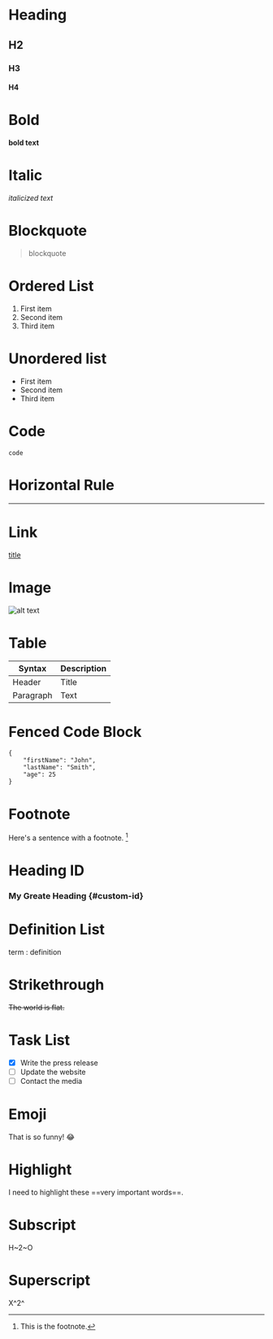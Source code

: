 # Heading

## H2
### H3
#### H4

# Bold

**bold text**

# Italic

*italicized text*

# Blockquote

> blockquote

# Ordered List

1. First item
2. Second item
3. Third item

# Unordered list

- First item
- Second item
- Third item

# Code

`code`

# Horizontal Rule

---

# Link

[title](https://www.example.com)

# Image

![alt text](book_cover.avif)

# Table

| Syntax    | Description |
|-----------|-------------|
| Header    | Title       |
| Paragraph | Text        |

# Fenced Code Block

```
{
    "firstName": "John",
    "lastName": "Smith",
    "age": 25
}
```

# Footnote

Here's a sentence with a footnote. [^1]

[^1]: This is the footnote.

# Heading ID

### My Greate Heading {#custom-id}

# Definition List

term
: definition

# Strikethrough

~~The world is flat.~~

# Task List

- [x] Write the press release
- [ ] Update the website
- [ ] Contact the media

# Emoji

That is so funny! :joy:

# Highlight

I need to highlight these ==very important words==.

# Subscript

H~2~O

# Superscript

X^2^
